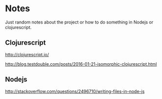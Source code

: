 # Notes
Just random notes about the project or how to do something in Nodejs or clojurescript.

## Clojurescript
http://clojurescript.io/

http://blog.testdouble.com/posts/2016-01-21-isomorphic-clojurescript.html

## Nodejs
http://stackoverflow.com/questions/2496710/writing-files-in-node-js
